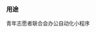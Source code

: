 <!--
 * @Author: Lumen
 * @Date: 2021-09-27 17:03:16
 * @LastEditTime: 2021-09-27 17:03:17
 * @LastEditors: Lumen
 * @Description:
 * 🐱‍🏍🐱‍🏍🐱‍🏍🐱‍🏍🐱‍🏍🐱‍🏍🐱‍🏍🐱‍🏍🐱‍🏍🐱‍🏍
-->
### 用途

青年志愿者联合会办公自动化小程序